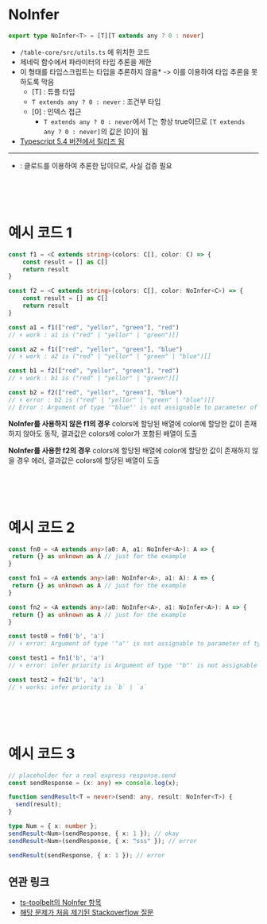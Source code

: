 # NoInfer

``` Typescript
export type NoInfer<T> = [T][T extends any ? 0 : never]
```

- `/table-core/src/utils.ts` 에 위치한 코드
- 제네릭 함수에서 파라미터의 타입 추론을 제한
- 이 형태를 타입스크립트는 타입을 추론하지 않음* -> 이를 이용하여 타입 추론을 못하도록 막음
  - [T] : 튜플 타입
  - `T extends any ? 0 : never` : 조건부 타입
  - [0] : 인덱스 접근
    - `T extends any ? 0 : never`에서 T는 항상 true이므로 `[T extends any ? 0 : never]`의 값은 [0]이 됨
- [Typescript 5.4 버전에서 릴리즈 됨](https://www.typescriptlang.org/docs/handbook/utility-types.html#noinfertype)

---
* : 클로드를 이용하여 추론한 답이므로, 사실 검증 필요

<br />
<br />
<br />

# 예시 코드 1
``` ts
const f1 = <C extends string>(colors: C[], color: C) => {
    const result = [] as C[]
    return result
}

const f2 = <C extends string>(colors: C[], color: NoInfer<C>) => {
    const result = [] as C[]
    return result
}

const a1 = f1(["red", "yellor", "green"], "red")
// ⬆️ work : a1 is ("red" | "yellor" | "green")[]

const a2 = f1(["red", "yellor", "green"], "blue")
// ⬆️ work : a2 is ("red" | "yellor" | "green" | "blue")[]

const b1 = f2(["red", "yellor", "green"], "red")
// ⬆️ work : b1 is ("red" | "yellor" | "green")[]

const b2 = f2(["red", "yellor", "green"], "blue")
// ⬆️ error : b2 is ("red" | "yellor" | "green" | "blue")[]
// Error : Argument of type '"blue"' is not assignable to parameter of type '"red" | "yellor" | "green"'.
```

**NoInfer를 사용하지 않은 f1의 경우** colors에 할당된 배열에 color에 할당한 값이 존재하지 않아도 동작, 결과값은 colors에 color가 포함된 배열이 도출

**NoInfer를 사용한 f2의 경우** colors에 할당된 배열에 color에 할당한 값이 존재하지 않을 경우 에러, 결과값은 colors에 할당된 배열이 도출

<br />
<br />
<br />

# 예시 코드 2
``` Typescript
const fn0 = <A extends any>(a0: A, a1: NoInfer<A>): A => {
 return {} as unknown as A // just for the example
}

const fn1 = <A extends any>(a0: NoInfer<A>, a1: A): A => {
 return {} as unknown as A // just for the example
}

const fn2 = <A extends any>(a0: NoInfer<A>, a1: NoInfer<A>): A => {
 return {} as unknown as A // just for the example
}

const test0 = fn0('b', 'a')
// ⬆️ error: Argument of type '"a"' is not assignable to parameter of type '"b"'.

const test1 = fn1('b', 'a')
// ⬆️ error: infer priority is Argument of type '"b"' is not assignable to parameter of type '"a"'.

const test2 = fn2('b', 'a')
// ⬆️ works: infer priority is `b` | `a`
```


<br />
<br />
<br />

# 예시 코드 3
``` Typescript
// placeholder for a real express response.send
const sendResponse = (x: any) => console.log(x);

function sendResult<T = never>(send: any, result: NoInfer<T>) {
  send(result);
}

type Num = { x: number };
sendResult<Num>(sendResponse, { x: 1 }); // okay
sendResult<Num>(sendResponse, { x: "sss" }); // error

sendResult(sendResponse, { x: 1 }); // error
```



## 연관 링크

- [ts-toolbelt의 NoInfer 항목](https://millsp.github.io/ts-toolbelt/modules/function_noinfer.html)
- [해당 문제가 처음 제기된 Stackoverflow 질문](https://stackoverflow.com/questions/56687668/a-way-to-disable-type-argument-inference-in-generics)